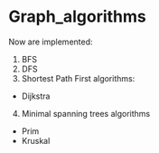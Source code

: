 # Graph_algorithms

Now are implemented:
1. BFS
2. DFS
3. Shortest Path First algorithms:
  * Dijkstra
4. Minimal spanning trees algorithms
  * Prim
  * Kruskal
